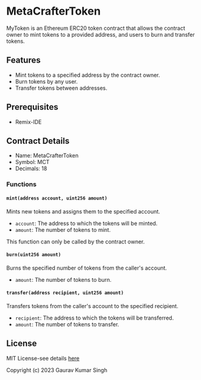 # MetaCrafterToken

MyToken is an Ethereum ERC20 token contract that allows the contract owner to mint tokens to a provided address, and users to burn and transfer tokens.

## Features

- Mint tokens to a specified address by the contract owner.
- Burn tokens by any user.
- Transfer tokens between addresses.

## Prerequisites

- Remix-IDE

## Contract Details

- Name: MetaCrafterToken
- Symbol: MCT
- Decimals: 18

### Functions

#### `mint(address account, uint256 amount)`

Mints new tokens and assigns them to the specified account.

- `account`: The address to which the tokens will be minted.
- `amount`: The number of tokens to mint.

This function can only be called by the contract owner.

#### `burn(uint256 amount)`

Burns the specified number of tokens from the caller's account.

- `amount`: The number of tokens to burn.

#### `transfer(address recipient, uint256 amount)`

Transfers tokens from the caller's account to the specified recipient.

- `recipient`: The address to which the tokens will be transferred.
- `amount`: The number of tokens to transfer.

## License

MIT License-see details [here](https://github.com/gks2022004/MetaCrafterToken/blob/main/LICENSE)

Copyright (c) 2023 Gaurav Kumar Singh

